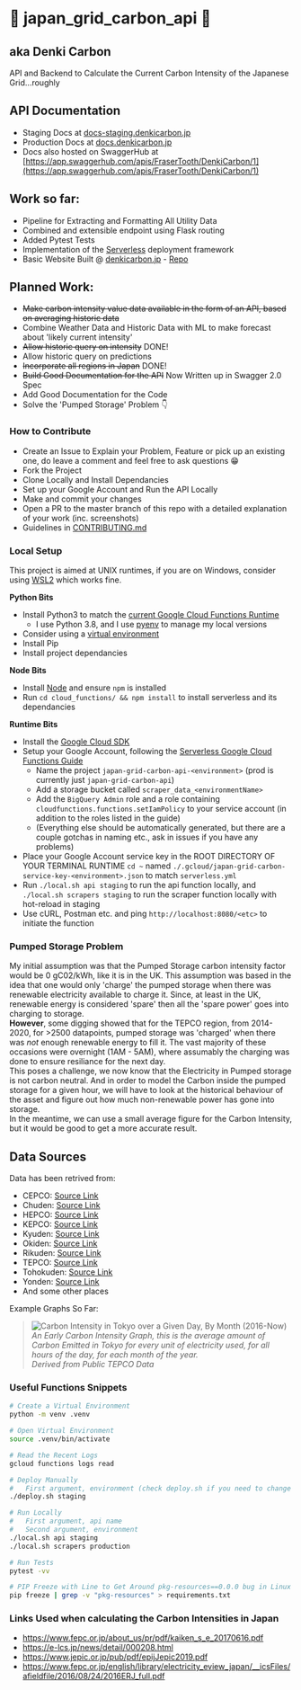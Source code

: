 # 🔌 japan_grid_carbon_api 🔌
## aka Denki Carbon

API and Backend to Calculate the Current Carbon Intensity of the Japanese Grid...roughly

## API Documentation
- Staging Docs at [docs-staging.denkicarbon.jp](docs-staging.denkicarbon.jp)
- Production Docs at [docs.denkicarbon.jp](docs.denkicarbon.jp)
- Docs also hosted on SwaggerHub at [https://app.swaggerhub.com/apis/FraserTooth/DenkiCarbon/1](https://app.swaggerhub.com/apis/FraserTooth/DenkiCarbon/1)

## Work so far:

- Pipeline for Extracting and Formatting All Utility Data
- Combined and extensible endpoint using Flask routing
- Added Pytest Tests
- Implementation of the [Serverless](https://www.serverless.com/) deployment framework
- Basic Website Built @ [denkicarbon.jp](denkicarbon.jp) - [Repo](https://github.com/FraserTooth/japan_grid_carbon_api_website) 

## Planned Work:

- ~~Make carbon intensity value data available in the form of an API, based on averaging historic data~~
- Combine Weather Data and Historic Data with ML to make forecast about 'likely current intensity'
- ~~Allow historic query on intensity~~ DONE!
- Allow historic query on predictions
- ~~Incorporate all regions in Japan~~ DONE!
- ~~Build Good Documentation for the API~~ Now Written up in Swagger 2.0 Spec
- Add Good Documentation for the Code
- Solve the 'Pumped Storage' Problem 👇

### How to Contribute

- Create an Issue to Explain your Problem, Feature or pick up an existing one, do leave a comment and feel free to ask questions 😁
- Fork the Project
- Clone Locally and Install Dependancies
- Set up your Google Account and Run the API Locally
- Make and commit your changes
- Open a PR to the master branch of this repo with a detailed explanation of your work (inc. screenshots)
- Guidelines in [CONTRIBUTING.md](CONTRIBUTING.md)


### Local Setup
This project is aimed at UNIX runtimes, if you are on Windows, consider using [WSL2](https://docs.microsoft.com/en-us/windows/wsl/compare-versions#whats-new-in-wsl-2) which works fine.

**Python Bits**
- Install Python3 to match the [current Google Cloud Functions Runtime](https://cloud.google.com/functions/docs/concepts/python-runtime)
  - I use Python 3.8, and I use [pyenv](https://github.com/pyenv/pyenv) to manage my local versions
- Consider using a [virtual environment](https://docs.python.org/3/tutorial/venv.html)
- Install Pip
- Install project dependancies


**Node Bits**
- Install [Node](https://nodejs.org/en/) and ensure `npm` is installed
- Run `cd cloud_functions/ && npm install` to install serverless and its dependancies

**Runtime Bits**
- Install the [Google Cloud SDK](https://cloud.google.com/sdk)
- Setup your Google Account, following the [Serverless Google Cloud Functions Guide](https://www.serverless.com/framework/docs/providers/google/guide/credentials/)
  - Name the project `japan-grid-carbon-api-<environment>` (prod is currently just `japan-grid-carbon-api`)
  - Add a storage bucket called `scraper_data_<environmentName>`
  - Add the `BigQuery Admin` role and a role containing `cloudfunctions.functions.setIamPolicy` to your service account (in addition to the roles listed in the guide)
  - (Everything else should be automatically generated, but there are a couple gotchas in naming etc., ask in issues if you have any problems)
- Place your Google Account service key in the ROOT DIRECTORY OF YOUR TERMINAL RUNTIME `cd ~` named `./.gcloud/japan-grid-carbon-service-key-<environment>.json` to match `serverless.yml`
- Run `./local.sh api staging` to run the api function locally, and `./local.sh scrapers staging` to run the scraper function locally with hot-reload in staging
- Use cURL, Postman etc. and ping `http://localhost:8080/<etc>` to initiate the function

### Pumped Storage Problem

My initial assumption was that the Pumped Storage carbon intensity factor would be 0 gC02/kWh, like it is in the UK. This assumption was based in the idea that one would only 'charge' the pumped storage when there was renewable electricity available to charge it. Since, at least in the UK, renewable energy is considered 'spare' then all the 'spare power' goes into charging to storage.  
**However**, some digging showed that for the TEPCO region, from 2014-2020, for >2500 datapoints, pumped storage was 'charged' when there was _not_ enough renewable energy to fill it. The vast majority of these occasions were overnight (1AM - 5AM), where assumably the charging was done to ensure resiliance for the next day.  
This poses a challenge, we now know that the Electricity in Pumped storage is not carbon neutral. And in order to model the Carbon inside the pumped storage for a given hour, we will have to look at the historical behaviour of the asset and figure out how much non-renewable power has gone into storage.  
In the meantime, we can use a small average figure for the Carbon Intensity, but it would be good to get a more accurate result.

## Data Sources

Data has been retrived from:

- CEPCO: [Source Link](https://www.energia.co.jp/nw/service/retailer/data/area/)
- Chuden: [Source Link](https://powergrid.chuden.co.jp/denkiyoho/)
- HEPCO: [Source Link](https://www.hepco.co.jp/network/renewable_energy/fixedprice_purchase/supply_demand_results.html)
- KEPCO: [Source Link](https://www.kansai-td.co.jp/denkiyoho/area-performance.html)
- Kyuden: [Source Link](https://www.kyuden.co.jp/td_service_wheeling_rule-document_disclosure)
- Okiden: [Source Link](https://www.okiden.co.jp/business-support/service/supply-and-demand/index.html)
- Rikuden: [Source Link](http://www.rikuden.co.jp/nw_jyukyudata/area_jisseki.html)
- TEPCO: [Source Link](http://www.tepco.co.jp/forecast/html/area_data-j.html)
- Tohokuden: [Source Link](https://setsuden.nw.tohoku-epco.co.jp/download.html)
- Yonden: [Source Link](https://www.yonden.co.jp/nw/renewable_energy/data/supply_demand.html)
- And some other places

Example Graphs So Far:

> ![Carbon Intensity in Tokyo over a Given Day, By Month (2016-Now)](misc/dailyMonthEarlyPlot.png)  
> _An Early Carbon Intensity Graph, this is the average amount of Carbon Emitted in Tokyo for every unit of electricity used, for all hours of the day, for each month of the year.  
> Derived from Public TEPCO Data_

### Useful Functions Snippets

```bash
# Create a Virtual Environment
python -m venv .venv

# Open Virtual Environment
source .venv/bin/activate

# Read the Recent Logs
gcloud functions logs read

# Deploy Manually
#   First argument, environment (check deploy.sh if you need to change project IDs etc.)
./deploy.sh staging

# Run Locally
#   First argument, api name
#   Second argument, environment
./local.sh api staging
./local.sh scrapers production

# Run Tests
pytest -vv

# PIP Freeze with Line to Get Around pkg-resources==0.0.0 bug in Linux
pip freeze | grep -v "pkg-resources" > requirements.txt
```

### Links Used when calculating the Carbon Intensities in Japan

- https://www.fepc.or.jp/about_us/pr/pdf/kaiken_s_e_20170616.pdf
- https://e-lcs.jp/news/detail/000208.html
- https://www.jepic.or.jp/pub/pdf/epijJepic2019.pdf
- https://www.fepc.or.jp/english/library/electricity_eview_japan/__icsFiles/afieldfile/2016/08/24/2016ERJ_full.pdf
